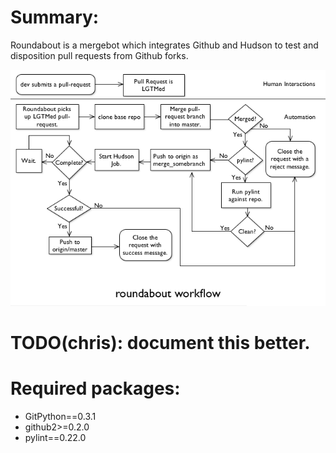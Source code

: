 Summary:
==================

Roundabout is a mergebot which integrates Github and Hudson to test and disposition pull requests from Github forks.



![roundabout workflow](https://github.com/ChristopherMacGown/roundabout/raw/master/roundabout.png)



 # TODO(chris): document this better.



Required packages:
==================

* GitPython==0.3.1
* github2>=0.2.0
* pylint==0.22.0
